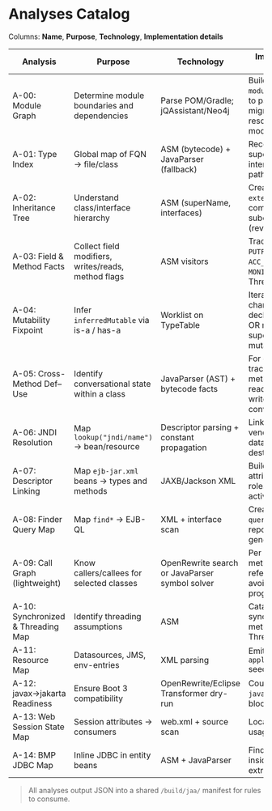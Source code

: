 # Analyses Catalog

Columns: **Name**, **Purpose**, **Technology**, **Implementation details**

| Analysis | Purpose | Technology | Implementation details |
|---|---|---|---|
| A-00: Module Graph | Determine module boundaries and dependencies | Parse POM/Gradle; jQAssistant/Neo4j | Build `module -> module` graph, used to parallelize migration and resolve cross-module references |
| A-01: Type Index | Global map of FQN → file/class | ASM (bytecode) + JavaParser (fallback) | Record package, supertypes, interfaces, source path, jar owner |
| A-02: Inheritance Tree | Understand class/interface hierarchy | ASM (superName, interfaces) | Create edges `extends`/`implements`; compute subclasses (reverse index) |
| A-03: Field & Method Facts | Collect field modifiers, writes/reads, method flags | ASM visitors | Track `PUTFIELD/GETFIELD`, `ACC_SYNCHRONIZED`, `MONITORENTER/EXIT`, ThreadLocal types |
| A-04: Mutability Fixpoint | Infer `inferredMutable` via is-a / has-a | Worklist on TypeTable | Iterate until no change: declaredMutable OR mutable supertype OR mutable field type |
| A-05: Cross-Method Def–Use | Identify conversational state within a class | JavaParser (AST) + bytecode facts | For each field, track writer methods and reader methods; if writer≠reader → conversational |
| A-06: JNDI Resolution | Map `lookup("jndi/name")` → bean/resource | Descriptor parsing + constant propagation | Link to `ejb-ref`, vendor bindings, datasource/jms destinations |
| A-07: Descriptor Linking | Map `ejb-jar.xml` beans → types and methods | JAXB/Jackson XML | Build manifest: tx attributes, security roles, MDB activation config |
| A-08: Finder Query Map | Map `find*` → EJB-QL | XML + interface scan | Create `finder → query` mapping for repository generation |
| A-09: Call Graph (lightweight) | Know callers/callees for selected classes | OpenRewrite search or JavaParser symbol solver | Per module, track methods referencing targets; avoid whole-program CFA |
| A-10: Synchronized & Threading Map | Identify threading assumptions | ASM | Catalog synchronized methods/blocks; ThreadLocal usage |
| A-11: Resource Map | Datasources, JMS, env-entries | XML parsing | Emit `application.yml` seeds |
| A-12: javax→jakarta Readiness | Ensure Boot 3 compatibility | OpenRewrite/Eclipse Transformer dry-run | Count remaining `javax.*` and blockers |
| A-13: Web Session State Map | Session attributes → consumers | web.xml + source scan | Locate `HttpSession` usage and keys |
| A-14: BMP JDBC Map | Inline JDBC in entity beans | ASM + JavaParser | Find DAO-like code inside entities for extraction |

> All analyses output JSON into a shared `/build/jaa/` manifest for rules to consume.